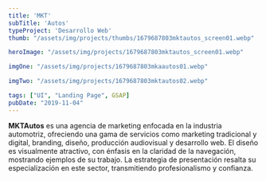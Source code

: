 ```yaml
---
title: 'MKT'
subTitle: 'Autos'
typeProject: 'Desarrollo Web'
thumb: "/assets/img/projects/thumbs/1679687803mktautos_screen01.webp"

heroImage: "/assets/img/projects/1679687803mktautos_screen01.webp"

imgOne: "/assets/img/projects/1679687803mkaautos01.webp"

imgTwo: "/assets/img/projects/1679687803mktautos02.webp"

tags: ["UI", "Landing Page", GSAP]
pubDate: "2019-11-04"
---
```




**MKTAutos** es una agencia de marketing enfocada en la industria automotriz, ofreciendo una gama de servicios como marketing tradicional y digital, branding, diseño, producción audiovisual y desarrollo web. El diseño es visualmente atractivo, con énfasis en la claridad de la navegación, mostrando ejemplos de su trabajo. La estrategia de presentación resalta su especialización en este sector, transmitiendo profesionalismo y confianza.

